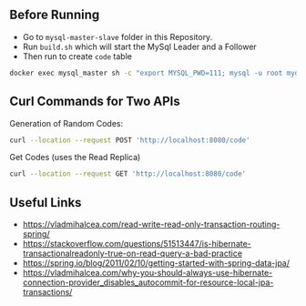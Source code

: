 ## Before Running 

- Go to `mysql-master-slave` folder in this Repository.
- Run `build.sh` which will start the MySql Leader and a Follower
- Then run to create `code` table

```sh
docker exec mysql_master sh -c "export MYSQL_PWD=111; mysql -u root mydb -e 'create table code(code int)'"
```

## Curl Commands for Two APIs

Generation of Random Codes:

```sh
curl --location --request POST 'http://localhost:8080/code'
```

Get Codes (uses the Read Replica)

```sh
curl --location --request GET 'http://localhost:8080/code'
```

## Useful Links

- https://vladmihalcea.com/read-write-read-only-transaction-routing-spring/
- https://stackoverflow.com/questions/51513447/is-hibernate-transactionalreadonly-true-on-read-query-a-bad-practice
- https://spring.io/blog/2011/02/10/getting-started-with-spring-data-jpa/
- https://vladmihalcea.com/why-you-should-always-use-hibernate-connection-provider_disables_autocommit-for-resource-local-jpa-transactions/